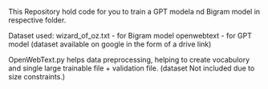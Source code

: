This Repository hold code for you to train a GPT modela nd Bigram model in respective folder. 

Dataset used: wizard_of_oz.txt  - for Bigram model
              openwebtext - for GPT model (dataset available on google in the form of a drive link)

OpenWebText.py helps data preprocessing, helping to create vocabulory and single large trainable file + validation file.
(dataset Not included due to size constraints.)